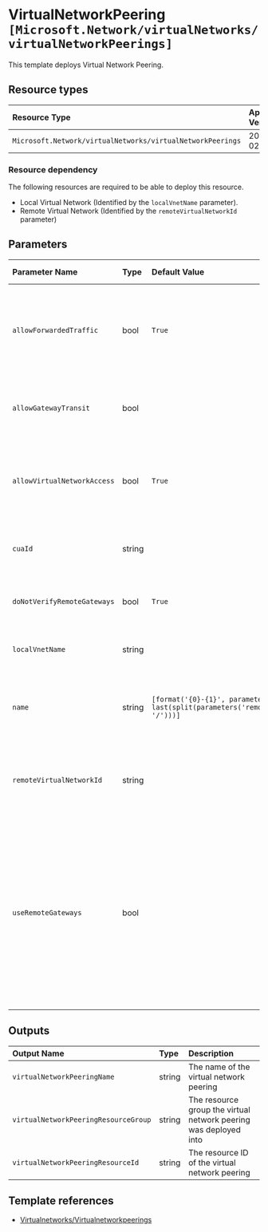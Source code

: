 # VirtualNetworkPeering  `[Microsoft.Network/virtualNetworks/virtualNetworkPeerings]`

This template deploys Virtual Network Peering.

## Resource types

| Resource Type | Api Version |
| :-- | :-- |
| `Microsoft.Network/virtualNetworks/virtualNetworkPeerings` | 2021-02-01 |

### Resource dependency

The following resources are required to be able to deploy this resource.

- Local Virtual Network (Identified by the `localVnetName` parameter).
- Remote Virtual Network (Identified by the `remoteVirtualNetworkId` parameter)

## Parameters

| Parameter Name | Type | Default Value | Possible Values | Description |
| :-- | :-- | :-- | :-- | :-- |
| `allowForwardedTraffic` | bool | `True` |  | Optional. Whether the forwarded traffic from the VMs in the local virtual network will be allowed/disallowed in remote virtual network. Default is true |
| `allowGatewayTransit` | bool |  |  | Optional. If gateway links can be used in remote virtual networking to link to this virtual network. Default is false |
| `allowVirtualNetworkAccess` | bool | `True` |  | Optional. Whether the VMs in the local virtual network space would be able to access the VMs in remote virtual network space. Default is true |
| `cuaId` | string |  |  | Optional. Customer Usage Attribution id (GUID). This GUID must be previously registered |
| `doNotVerifyRemoteGateways` | bool | `True` |  | Optional. If we need to verify the provisioning state of the remote gateway. Default is true |
| `localVnetName` | string |  |  | Required. The Name of the Virtual Network to add the peering to. |
| `name` | string | `[format('{0}-{1}', parameters('localVnetName'), last(split(parameters('remoteVirtualNetworkId'), '/')))]` |  | Optional. The Name of Vnet Peering resource. If not provided, default value will be localVnetName-remoteVnetName |
| `remoteVirtualNetworkId` | string |  |  | Required. The Resource ID of the VNet that is this Local VNet is being peered to. Should be in the format of a Resource ID |
| `useRemoteGateways` | bool |  |  | Optional. If remote gateways can be used on this virtual network. If the flag is set to true, and allowGatewayTransit on remote peering is also true, virtual network will use gateways of remote virtual network for transit. Only one peering can have this flag set to true. This flag cannot be set if virtual network already has a gateway. Default is false |

## Outputs

| Output Name | Type | Description |
| :-- | :-- | :-- |
| `virtualNetworkPeeringName` | string | The name of the virtual network peering |
| `virtualNetworkPeeringResourceGroup` | string | The resource group the virtual network peering was deployed into |
| `virtualNetworkPeeringResourceId` | string | The resource ID of the virtual network peering |

## Template references

- [Virtualnetworks/Virtualnetworkpeerings](https://docs.microsoft.com/en-us/azure/templates/Microsoft.Network/2021-02-01/virtualNetworks/virtualNetworkPeerings)
